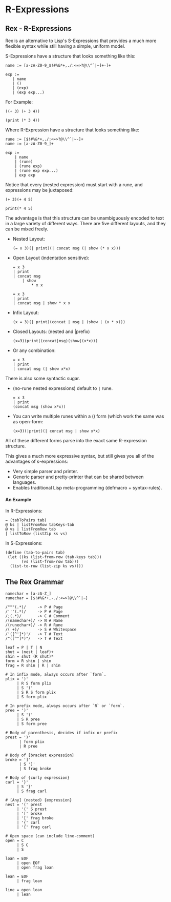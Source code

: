 # R-Expressions

## Rex - R-Expressions

Rex is an alternative to Lisp's S-Expressions that provides a much more flexible syntax while still having a simple, uniform model.

S-Expressions have a structure that looks something like this:

```
name := [a-zA-Z0-9_$!#%&*+,./:<=>?@\\^`|~]+-]+

exp :=
   | name
   | ()
   | (exp)
   | (exp exp...)
```

For Example:

```
((+ 3) (+ 3 4))

(print (* 3 4))
```

Where R-Expression have a structure that looks something like:

```
rune := [$!#%&*+,./:<=>?@\\^`|~-]+
name := [a-zA-Z0-9_]+

exp :=
    | name
    | (rune)
    | (rune exp)
    | (rune exp exp...)
    | exp exp
```

Notice that every (nested expression) must start with a rune, and expressions may be juxtaposed:

```
(+ 3)(+ 4 5)

print(* 4 5)
```

The advantage is that this structure can be unambiguously encoded to text in a large variety of different ways. There are five different layouts, and they can be mixed freely.

*   Nested Layout:

    ```
    (= x 3)(| print)(| concat msg (| show (* x x)))
    ```
*   Open Layout (indentation sensitive):

    ```
    = x 3
    | print
    | concat msg
        | show
            * x x

    = x 3
    | print
    | concat msg | show * x x
    ```
*   Infix Layout:

    ```
    (x = 3)(| print)(concat | msg | (show | (x * x)))
    ```
*   Closed Layouts: (nested and |prefix)

    ```
    (x=3)(print|(concat|msg)(show|(x*x)))
    ```
*   Or any combination:

    ```
    = x 3
    | print
    | concat msg (| show x*x)
    ```

There is also some syntactic sugar.

*   (no-rune nested expressions) default to `|` rune.

    ```
    = x 3
    | print
    (concat msg (show x*x))
    ```
*   You can write multiple runes within a () form (which work the same was as open-form:

    ```
    (x=3)(|print)(| concat msg | show x*x)
    ```

All of these different forms parse into the exact same R-expression structure.

This gives a much more expressive syntax, but still gives you all of the advantages of s-expressions:

* Very simple parser and printer.
* Generic parser and pretty-printer that can be shared between languages.
* Enables traditional Lisp meta-programming (defmacro + syntax-rules).

#### An Example

In R-Expressions:

```
= (tabToPairs tab)
@ ks | listFromRow tabKeys-tab
@ vs | listFromRow tab
| listToRow (listZip ks vs)
```

In S-Expressions:

```
(define (tab-to-pairs tab)
 (let ((ks (list-from-row (tab-keys tab)))
       (vs (list-from-row tab)))
  (list-to-row (list-zip ks vs))))
```

## The Rex Grammar

```
namechar = [a-zA-Z_]
runechar = [$!#%&*+,-./:<=>?@\\^`|~]

/"""(.*)/     -> P # Page
/'''(.*)/     -> P # Page
/;(.*)/       -> C # Comment
/(namechar+)/ -> N # Name
/(runechar+)/ -> R # Rune
/( +)/        -> S # Whitespace
/'([^']*)'/   -> T # Text
/"([^"]*)"/   -> T # Text

leaf = P | T | N
shut = (nest | leaf)+
shin = shut (R shut)*
form = R shin | shin
frag = R shin | R | shin

# In infix mode, always occurs after `form`.
plix = ')'
     | R S form plix
     | S ')'
     | S R S form plix
     | S form plix

# In prefix mode, always occurs after `R` or `form`.
pree = ')'
     | S ')'
     | S R pree
     | S form pree

# Body of parenthesis, decides if infix or prefix
prest = ')'
      | form plix
      | R pree

# Body of [bracket expression]
broke = ']'
      | S ']'
      | S frag broke

# Body of {curly expression}
carl = '}'
     | S '}'
     | S frag carl

# [Any] (nested) {expression}
nest = '(' prest
     | '(' S prest
     | '[' broke
     | '[' frag broke
     | '{' carl
     | '{' frag carl

# Open space (can include line-comment)
open = C
     | S C
     | S

loan = EOF
     | open EOF
     | open frag loan

lean = EOF
     | frag loan

line = open lean
     | lean
```

##
